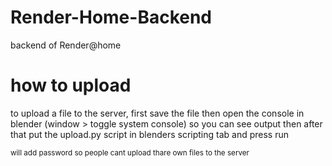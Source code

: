 # Render-Home-Backend
backend of Render@home
<h1>how to upload</h1>
to upload a file to the server, first save the file then open the console in blender (window > toggle system console) so you can see output then after that put the upload.py script in blenders scripting tab and press run

<small>will add password so people cant upload thare own files to the server</small>
